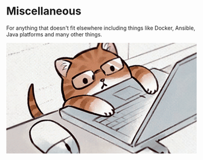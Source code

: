 # Miscellaneous

For anything that doesn't fit elsewhere including things like Docker, Ansible, Java platforms and many other things.

<img src="../assets/images/misc2.gif" width="800">